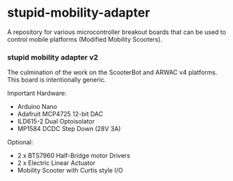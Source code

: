 # stupid-mobility-adapter

A repository for various microcontroller breakout boards that can be used to control mobile platforms (Modified Mobility Scooters).

### stupid mobility adapter v2 

The culmination of the work on the ScooterBot and ARWAC v4 platforms. This board is intentionally generic. 

Important Hardware:

- Arduino Nano
- Adafruit MCP4725 12-bit DAC
- ILD615-2 Dual Optoisolator
- MP1584 DCDC Step Down (28V 3A)

Optional:

- 2 x BTS7960 Half-Bridge motor Drivers
- 2 x Electric Linear Actuator
- Mobility Scooter with Curtis style I/O